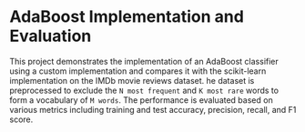 # AdaBoost Implementation and Evaluation
This project demonstrates the implementation of an AdaBoost classifier using a custom
implementation and compares it with the scikit-learn implementation on the IMDb movie reviews dataset.
he dataset is preprocessed to exclude the `N most frequent` and `K most rare` words to
form a vocabulary of `M words`. The performance is evaluated based on various metrics including 
training and test accuracy, precision, recall, and F1 score.
